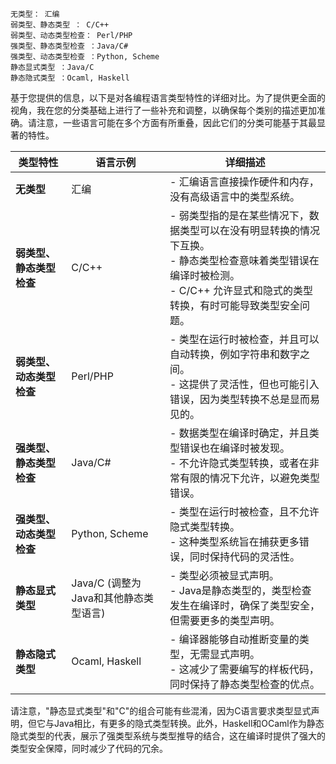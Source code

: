 



```
无类型： 汇编
弱类型、静态类型 ： C/C++
弱类型、动态类型检查： Perl/PHP
强类型、静态类型检查 ：Java/C#
强类型、动态类型检查 ：Python, Scheme
静态显式类型 ：Java/C
静态隐式类型 ：Ocaml, Haskell
```





基于您提供的信息，以下是对各编程语言类型特性的详细对比。为了提供更全面的视角，我在您的分类基础上进行了一些补充和调整，以确保每个类别的描述更加准确。请注意，一些语言可能在多个方面有所重叠，因此它们的分类可能基于其最显著的特性。

| 类型特性                 | 语言示例                              | 详细描述                                                     |
| ------------------------ | ------------------------------------- | ------------------------------------------------------------ |
| **无类型**               | 汇编                                  | - 汇编语言直接操作硬件和内存，没有高级语言中的类型系统。     |
| **弱类型、静态类型检查** | C/C++                                 | - 弱类型指的是在某些情况下，数据类型可以在没有明显转换的情况下互换。<br>- 静态类型检查意味着类型错误在编译时被检测。<br>- C/C++ 允许显式和隐式的类型转换，有时可能导致类型安全问题。 |
| **弱类型、动态类型检查** | Perl/PHP                              | - 类型在运行时被检查，并且可以自动转换，例如字符串和数字之间。<br>- 这提供了灵活性，但也可能引入错误，因为类型转换不总是显而易见的。 |
| **强类型、静态类型检查** | Java/C#                               | - 数据类型在编译时确定，并且类型错误也在编译时被发现。<br>- 不允许隐式类型转换，或者在非常有限的情况下允许，以避免类型错误。 |
| **强类型、动态类型检查** | Python, Scheme                        | - 类型在运行时被检查，且不允许隐式类型转换。<br>- 这种类型系统旨在捕获更多错误，同时保持代码的灵活性。 |
| **静态显式类型**         | Java/C (调整为Java和其他静态类型语言) | - 类型必须被显式声明。<br>- Java是静态类型的，类型检查发生在编译时，确保了类型安全，但需要更多的类型声明。 |
| **静态隐式类型**         | Ocaml, Haskell                        | - 编译器能够自动推断变量的类型，无需显式声明。<br>- 这减少了需要编写的样板代码，同时保持了静态类型检查的优点。 |

请注意，"静态显式类型"和"C"的组合可能有些混淆，因为C语言要求类型显式声明，但它与Java相比，有更多的隐式类型转换。此外，Haskell和OCaml作为静态隐式类型的代表，展示了强类型系统与类型推导的结合，这在编译时提供了强大的类型安全保障，同时减少了代码的冗余。
